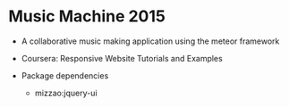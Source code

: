 # Music Machine 2015

* A collaborative music making application using the meteor framework

* Coursera: Responsive Website Tutorials and Examples

* Package dependencies
  * mizzao:jquery-ui